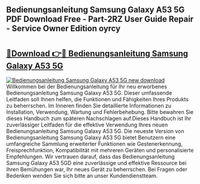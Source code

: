 ## Bedienungsanleitung Samsung Galaxy A53 5G PDF Download Free - Part-2RZ User Guide Repair - Service Owner Edition oyrcy

# <h2><a href="http://df3360.blite.top/?on=Bedienungsanleitung+Samsung+Galaxy+A53+5G">🔗Download 👉🔴 Bedienungsanleitung Samsung Galaxy A53 5G</a></h2>

[![Bedienungsanleitung Samsung Galaxy A53 5G new download](https://i.imgur.com/lujVjoI.png)](http://df3360.blite.top/?on=Bedienungsanleitung+Samsung+Galaxy+A53+5G)
Willkommen bei der Bedienungsanleitung für Ihr neu erworbenes Bedienungsanleitung Samsung Galaxy A53 5G. Dieser umfassende Leitfaden soll Ihnen helfen, die Funktionen und Fähigkeiten Ihres Produkts zu beherrschen. Im Inneren finden Sie detaillierte Informationen zu Installation, Verwendung, Wartung und Fehlerbehebung. Bitte bewahren Sie dieses Handbuch zum späteren Nachschlagen auf.Dieses Handbuch ist Ihr zuverlässiger Leitfaden für die effektive Verwendung Ihres neuen Bedienungsanleitung Samsung Galaxy A53 5G. Die neueste Version von Bedienungsanleitung Samsung Galaxy A53 5G bietet Benutzern eine umfangreiche Sammlung erweiterter Funktionen wie Gestenerkennung, Freisprechfunktion, Kompatibilität mit mehreren Geräten und personalisierte Empfehlungen. Wir vertrauen darauf, dass das Bedienungsanleitung Samsung Galaxy A53 5GD eine zuverlässige und effektive Ressource bei Ihren Bemühungen war, Ihr neues Gerät zu beherrschen. Bei Fragen oder Bedenken wenden Sie sich bitte an unser Kundendienstteam.
